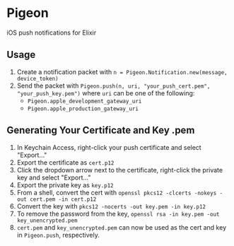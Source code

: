 # Pigeon
iOS push notifications for Elixir

## Usage
1. Create a notification packet with `n = Pigeon.Notification.new(message, device_token)`
2. Send the packet with `Pigeon.push(n, uri, "your_push_cert.pem", "your_push_key.pem")` where `uri` can be one of the following:
    * `Pigeon.apple_development_gateway_uri`
    * `Pigeon.apple_production_gateway_uri`

## Generating Your Certificate and Key .pem
1. In Keychain Access, right-click your push certificate and select "Export..."
2. Export the certificate as `cert.p12`
3. Click the dropdown arrow next to the certificate, right-click the private key and select "Export..."
4. Export the private key as `key.p12`
5. From a shell, convert the cert with `openssl pkcs12 -clcerts -nokeys -out cert.pem -in cert.p12`
6. Convert the key with `pkcs12 -nocerts -out key.pem -in key.p12`
7. To remove the password from the key, `openssl rsa -in key.pem -out key_unencrypted.pem`
8. `cert.pem` and `key_unencrypted.pem` can now be used as the cert and key in `Pigeon.push`, respectively.

